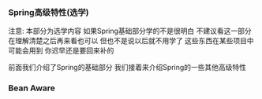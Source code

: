 ### Spring高级特性(选学)
注意: 本部分为选学内容 如果Spring基础部分学的不是很明白 不建议看这一部分 在理解清楚之后再来看也可以 但也不是说以后就不用学了 这些东西在某些项目中可能会用到 你迟早还是要回来补的

前面我们介绍了Spring的基础部分 我们接着来介绍Spring的一些其他高级特性

### Bean Aware






